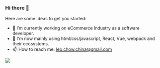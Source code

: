 ### Hi there 👋

Here are some ideas to get you started:

- 🔭 I’m currently working on eCommerce Industry as a software developer.
- 🌱 I'm now mainly using html/css/javascript, React, Vue, webpack and their ecosystems.
- 📫 How to reach me: leo.chow.china@gmail.com

<img src="https://github-readme-stats.vercel.app/api?username=LeoChowChina&include_all_commits=true&count_private=true&&hide=prs,issues,contribs&show_icons=true&theme=tokyonight">
